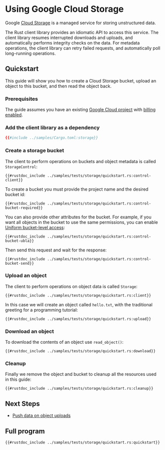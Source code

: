 <!-- 
Copyright 2025 Google LLC

Licensed under the Apache License, Version 2.0 (the "License");
you may not use this file except in compliance with the License.
You may obtain a copy of the License at

    https://www.apache.org/licenses/LICENSE-2.0

Unless required by applicable law or agreed to in writing, software
distributed under the License is distributed on an "AS IS" BASIS,
WITHOUT WARRANTIES OR CONDITIONS OF ANY KIND, either express or implied.
See the License for the specific language governing permissions and
limitations under the License.
-->

# Using Google Cloud Storage

Google [Cloud Storage] is a managed service for storing unstructured data.

The Rust client library provides an idiomatic API to access this service. The
client library resumes interrupted downloads and uploads, and automatically
performs integrity checks on the data. For metadata operations, the client
library can retry failed requests, and automatically poll long-running
operations.

## Quickstart

This guide will show you how to create a Cloud Storage bucket, upload an object
to this bucket, and then read the object back.

### Prerequisites

The guide assumes you have an existing [Google Cloud project] with
[billing enabled].

### Add the client library as a dependency

```toml
{{#include ../samples/Cargo.toml:storage}}
```

### Create a storage bucket

The client to perform operations on buckets and object metadata is called
`StorageControl`:

```rust,ignore,noplayground
{{#rustdoc_include ../samples/tests/storage/quickstart.rs:control-client}}
```

To create a bucket you must provide the project name and the desired bucket id:

```rust,ignore,noplayground
{{#rustdoc_include ../samples/tests/storage/quickstart.rs:control-bucket-required}}
```

You can also provide other attributes for the bucket. For example, if you want
all objects in the bucket to use the same permissions, you can enable
[Uniform bucket-level access]:

```rust,ignore,noplayground
{{#rustdoc_include ../samples/tests/storage/quickstart.rs:control-bucket-ubla}}
```

Then send this request and wait for the response:

```rust,ignore,noplayground
{{#rustdoc_include ../samples/tests/storage/quickstart.rs:control-bucket-send}}
```

### Upload an object

The client to perform operations on object data is called `Storage`:

```rust,ignore,noplayground
{{#rustdoc_include ../samples/tests/storage/quickstart.rs:client}}
```

In this case we will create an object called `hello.txt`, with the traditional
greeting for a programming tutorial:

```rust,ignore,noplayground
{{#rustdoc_include ../samples/tests/storage/quickstart.rs:upload}}
```

### Download an object

To download the contents of an object use `read_object()`:

```rust,ignore,noplayground
{{#rustdoc_include ../samples/tests/storage/quickstart.rs:download}}
```

### Cleanup

Finally we remove the object and bucket to cleanup all the resources used in
this guide:

```rust,ignore,noplayground
{{#rustdoc_include ../samples/tests/storage/quickstart.rs:cleanup}}
```

## Next Steps

- [Push data on object uploads](storage/queue.md)

## Full program

```rust,ignore,noplayground
{{#rustdoc_include ../samples/tests/storage/quickstart.rs:quickstart}}
```

[billing enabled]: https://cloud.google.com/billing/docs/how-to/verify-billing-enabled#confirm_billing_is_enabled_on_a_project
[cloud storage]: https://cloud.google.com/storage
[google cloud project]: https://cloud.google.com/resource-manager/docs/creating-managing-projects
[uniform bucket-level access]: https://cloud.google.com/storage/docs/uniform-bucket-level-access

